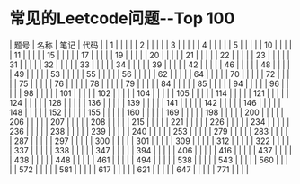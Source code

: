 # 常见的Leetcode问题--Top 100 
| 题号 | 名称 | 笔记 | 代码 |
| 1 | | | | 
| 2 | | | | 
| 3 | | | | 
| 4 | | | | 
| 5 | | | | 
| 10 | | | | 
| 11 | | | | 
| 15 | | | | 
| 17 | | | | 
| 19 | | | | 
| 20 | | | | 
| 21 | | | | 
| 22 | | | | 
| 23 | | | | 
| 31 | | | | 
| 32 | | | | 
| 33 | | | | 
| 34 | | | | 
| 39 | | | | 
| 42 | | | | 
| 46 | | | | 
| 48 | | | | 
| 49 | | | | 
| 53 | | | | 
| 55 | | | | 
| 56 | | | | 
| 62 | | | | 
| 64 | | | | 
| 70 | | | | 
| 72 | | | | 
| 75 | | | | 
| 76 | | | | 
| 78 | | | | 
| 79 | | | | 
| 84 | | | | 
| 85 | | | | 
| 94 | | | | 
| 96 | | | | 
| 98 | | | | 
| 101 | | | | 
| 102 | | | | 
| 104 | | | | 
| 105 | | | | 
| 114 | | | | 
| 121 | | | | 
| 124 | | | | 
| 128 | | | | 
| 136 | | | | 
| 139 | | | | 
| 141 | | | | 
| 142 | | | | 
| 146 | | | | 
| 148 | | | | 
| 152 | | | | 
| 155 | | | | 
| 160 | | | | 
| 169 | | | | 
| 198 | | | | 
| 200 | | | | 
| 206 | | | | 
| 207 | | | | 
| 208 | | | | 
| 215 | | | | 
| 221 | | | | 
| 226 | | | | 
| 234 | | | | 
| 236 | | | | 
| 238 | | | | 
| 239 | | | | 
| 240 | | | | 
| 253 | | | | 
| 279 | | | | 
| 283 | | | | 
| 287 | | | | 
| 297 | | | | 
| 300 | | | | 
| 301 | | | | 
| 309 | | | | 
| 312 | | | | 
| 322 | | | | 
| 337 | | | | 
| 338 | | | | 
| 347 | | | | 
| 394 | | | | 
| 406 | | | | 
| 416 | | | | 
| 437 | | | | 
| 438 | | | | 
| 448 | | | | 
| 461 | | | | 
| 494 | | | | 
| 538 | | | | 
| 543 | | | | 
| 560 | | | | 
| 572 | | | | 
| 581 | | | | 
| 617 | | | | 
| 621 | | | | 
| 647 | | | | 
| 771 | | | | 

